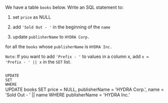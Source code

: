 We have a table `books` below. Write an SQL statement to:

1. set `price` as NULL

2. add `'Sold Out - '` in the beginning of the `name`

3. update `publisherName` to `HYDRA Corp.`

for all the `books` whose `publisherName` is `HYDRA Inc.`

`Note`: If you want to add `'Prefix - '` to values in a column x, add `x = 'Prefix - ' || x` in the `SET` list.



<codeblock language="sql" dbName="students3-v4.db" focusTableAfterRun="books" type="exercise" testMode="fixedInput">
<code>
UPDATE
SET
WHERE
</code>

<solution>
UPDATE books
SET    price = NULL,
       publisherName = 'HYDRA Corp.',
       name = 'Sold Out - ' || name
WHERE  publisherName = 'HYDRA Inc.'
</solution>
</codeblock>
